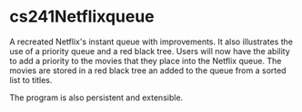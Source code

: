 # cs241Netflixqueue
A recreated Netflix's instant queue with improvements.
It also illustrates the use of a priority queue and a
red black tree.  Users will now have the ability to add a priority to the
movies that they place into the Netflix queue.  The movies are stored in
a red black tree an added to the queue from a sorted list to titles.

The program is also persistent and extensible.  
